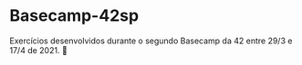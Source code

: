 # Basecamp-42sp
Exercícios desenvolvidos durante o segundo Basecamp da 42 entre 29/3 e 17/4  de 2021.  🚀
